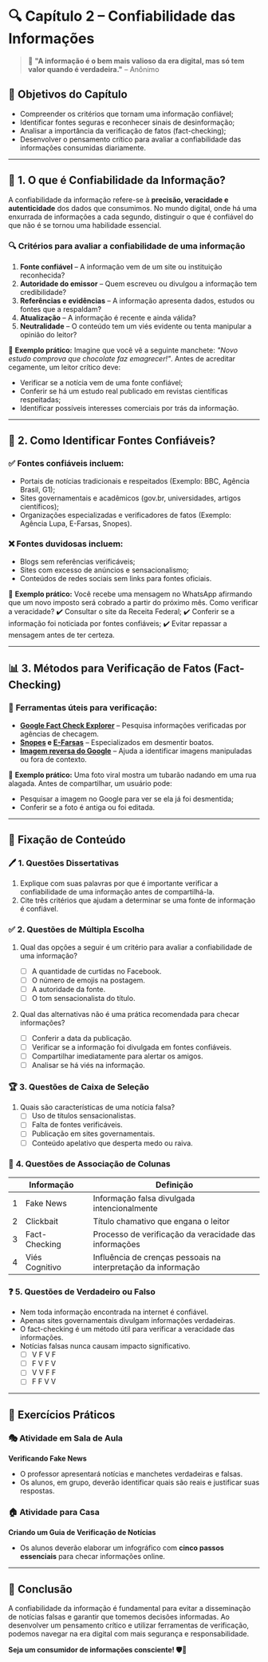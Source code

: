 # 🔍 **Capítulo 2 – Confiabilidade das Informações**

> 🧠 **"A informação é o bem mais valioso da era digital, mas só tem valor quando é verdadeira."** – Anônimo

## 🎯 **Objetivos do Capítulo**

- Compreender os critérios que tornam uma informação confiável;
- Identificar fontes seguras e reconhecer sinais de desinformação;
- Analisar a importância da verificação de fatos (fact-checking);
- Desenvolver o pensamento crítico para avaliar a confiabilidade das informações consumidas diariamente.

------

## 📌 **1. O que é Confiabilidade da Informação?**

A confiabilidade da informação refere-se à **precisão, veracidade e autenticidade** dos dados que consumimos. No mundo digital, onde há uma enxurrada de informações a cada segundo, distinguir o que é confiável do que não é se tornou uma habilidade essencial.

### 🔍 **Critérios para avaliar a confiabilidade de uma informação**

1. **Fonte confiável** – A informação vem de um site ou instituição reconhecida?
2. **Autoridade do emissor** – Quem escreveu ou divulgou a informação tem credibilidade?
3. **Referências e evidências** – A informação apresenta dados, estudos ou fontes que a respaldam?
4. **Atualização** – A informação é recente e ainda válida?
5. **Neutralidade** – O conteúdo tem um viés evidente ou tenta manipular a opinião do leitor?

📌 **Exemplo prático:** Imagine que você vê a seguinte manchete: *"Novo estudo comprova que chocolate faz emagrecer!"*. Antes de acreditar cegamente, um leitor crítico deve:

- Verificar se a notícia vem de uma fonte confiável;
- Conferir se há um estudo real publicado em revistas científicas respeitadas;
- Identificar possíveis interesses comerciais por trás da informação.

------

## 📰 **2. Como Identificar Fontes Confiáveis?**

### ✅ **Fontes confiáveis incluem:**

- Portais de notícias tradicionais e respeitados (Exemplo: BBC, Agência Brasil, G1);
- Sites governamentais e acadêmicos (gov.br, universidades, artigos científicos);
- Organizações especializadas e verificadores de fatos (Exemplo: Agência Lupa, E-Farsas, Snopes).

### ❌ **Fontes duvidosas incluem:**

- Blogs sem referências verificáveis;
- Sites com excesso de anúncios e sensacionalismo;
- Conteúdos de redes sociais sem links para fontes oficiais.

📌 **Exemplo prático:** Você recebe uma mensagem no WhatsApp afirmando que um novo imposto será cobrado a partir do próximo mês. Como verificar a veracidade? ✔️ Consultar o site da Receita Federal; ✔️ Conferir se a informação foi noticiada por fontes confiáveis; ✔️ Evitar repassar a mensagem antes de ter certeza.

------

## 📊 **3. Métodos para Verificação de Fatos (Fact-Checking)**

### 🔎 **Ferramentas úteis para verificação:**

- [**Google Fact Check Explorer**](https://toolbox.google.com/factcheck) – Pesquisa informações verificadas por agências de checagem.
- **[Snopes](https://www.snopes.com/) e [E-Farsas](https://www.e-farsas.com/)** – Especializados em desmentir boatos.
- [**Imagem reversa do Google**](https://newsinitiative.withgoogle.com/pt-br/resources/trainings/fundamentals/reverse-image-search-verifying-photos/) – Ajuda a identificar imagens manipuladas ou fora de contexto.

📌 **Exemplo prático:** Uma foto viral mostra um tubarão nadando em uma rua alagada. Antes de compartilhar, um usuário pode:

- Pesquisar a imagem no Google para ver se ela já foi desmentida;
- Conferir se a foto é antiga ou foi editada.

------

## 📝 **Fixação de Conteúdo**

### 🖊️ **1. Questões Dissertativas**

1. Explique com suas palavras por que é importante verificar a confiabilidade de uma informação antes de compartilhá-la.
2. Cite três critérios que ajudam a determinar se uma fonte de informação é confiável.

### ✅ **2. Questões de Múltipla Escolha**

1. Qual das opções a seguir é um critério para avaliar a confiabilidade de uma informação?

   - [ ] A quantidade de curtidas no Facebook.
   - [ ] O número de emojis na postagem.
   - [ ] A autoridade da fonte.
   - [ ] O tom sensacionalista do título.

2. Qual das alternativas  não  é uma prática recomendada para checar informações?

   - [ ] Conferir a data da publicação.
   - [ ] Verificar se a informação foi divulgada em fontes confiáveis.
   - [ ] Compartilhar imediatamente para alertar os amigos.
   - [ ] Analisar se há viés na informação.

### 🏆 **3. Questões de Caixa de Seleção**

1. Quais são características de uma notícia falsa?
   - [ ] Uso de títulos sensacionalistas.
   - [ ] Falta de fontes verificáveis.
   - [ ] Publicação em sites governamentais.
   - [ ] Conteúdo apelativo que desperta medo ou raiva.

### 🔄 **4. Questões de Associação de Colunas**

|      | Informação     |      | Definição                                                    |
| ---- | -------------- | ---- | ------------------------------------------------------------ |
| 1    | Fake News      |      | Informação falsa divulgada intencionalmente                  |
| 2    | Clickbait      |      | Título chamativo que engana o leitor                         |
| 3    | Fact-Checking  |      | Processo de verificação da veracidade das informações        |
| 4    | Viés Cognitivo |      | Influência de crenças pessoais na interpretação da informação |

### ❓ **5. Questões de Verdadeiro ou Falso**

- Nem toda informação encontrada na internet é confiável. 
- Apenas sites governamentais divulgam informações verdadeiras.
- O fact-checking é um método útil para verificar a veracidade das informações.
- Notícias falsas nunca causam impacto significativo.
  - [ ] V F V F
  - [ ] F V F V
  - [ ] V V F F
  - [ ] F F V V

------

## 🏫 **Exercícios Práticos**

### 🎭 **Atividade em Sala de Aula**

**Verificando Fake News**

- O professor apresentará notícias e manchetes verdadeiras e falsas.
- Os alunos, em grupo, deverão identificar quais são reais e justificar suas respostas.

### 🏠 **Atividade para Casa**

**Criando um Guia de Verificação de Notícias**

- Os alunos deverão elaborar um infográfico com **cinco passos essenciais** para checar informações online.

------

## 🎯 **Conclusão**

A confiabilidade da informação é fundamental para evitar a disseminação de notícias falsas e garantir que tomemos decisões informadas. Ao desenvolver um pensamento crítico e utilizar ferramentas de verificação, podemos navegar na era digital com mais segurança e responsabilidade.

**Seja um consumidor de informações consciente! 🛡️📖**
